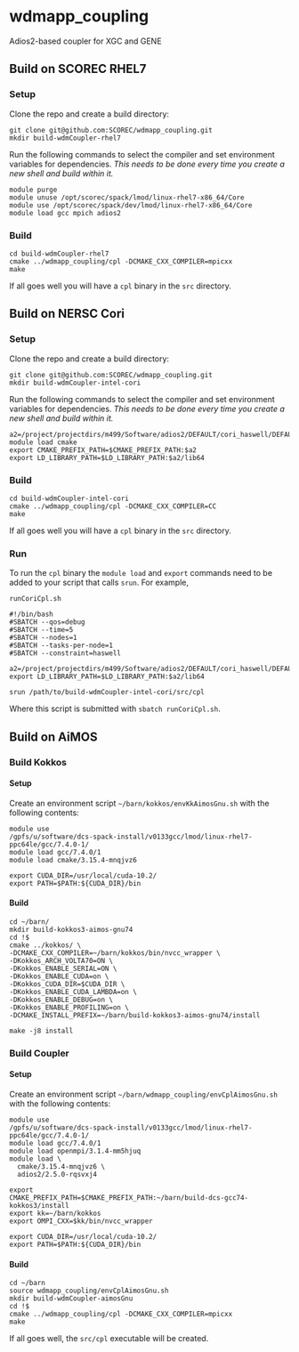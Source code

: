# wdmapp_coupling

Adios2-based coupler for XGC and GENE

## Build on SCOREC RHEL7

### Setup

Clone the repo and create a build directory:

```
git clone git@github.com:SCOREC/wdmapp_coupling.git
mkdir build-wdmCoupler-rhel7
```

Run the following commands to select the compiler and set environment variables
for dependencies.  *This needs to be done every time you create a new shell and
build within it.*

```
module purge
module unuse /opt/scorec/spack/lmod/linux-rhel7-x86_64/Core
module use /opt/scorec/spack/dev/lmod/linux-rhel7-x86_64/Core
module load gcc mpich adios2
```

### Build

```
cd build-wdmCoupler-rhel7
cmake ../wdmapp_coupling/cpl -DCMAKE_CXX_COMPILER=mpicxx
make
```

If all goes well you will have a `cpl` binary in the `src` directory.

## Build on NERSC Cori

### Setup

Clone the repo and create a build directory:

```
git clone git@github.com:SCOREC/wdmapp_coupling.git
mkdir build-wdmCoupler-intel-cori
```

Run the following commands to select the compiler and set environment variables
for dependencies.  *This needs to be done every time you create a new shell and
build within it.*

```
a2=/project/projectdirs/m499/Software/adios2/DEFAULT/cori_haswell/DEFAULT
module load cmake
export CMAKE_PREFIX_PATH=$CMAKE_PREFIX_PATH:$a2
export LD_LIBRARY_PATH=$LD_LIBRARY_PATH:$a2/lib64
```

### Build

```
cd build-wdmCoupler-intel-cori
cmake ../wdmapp_coupling/cpl -DCMAKE_CXX_COMPILER=CC
make
```

If all goes well you will have a `cpl` binary in the `src` directory.

### Run

To run the `cpl` binary the `module load` and `export` commands need to be added
to your script that calls `srun`.  For example,

`runCoriCpl.sh`

```
#!/bin/bash
#SBATCH --qos=debug
#SBATCH --time=5
#SBATCH --nodes=1
#SBATCH --tasks-per-node=1
#SBATCH --constraint=haswell

a2=/project/projectdirs/m499/Software/adios2/DEFAULT/cori_haswell/DEFAULT
export LD_LIBRARY_PATH=$LD_LIBRARY_PATH:$a2/lib64

srun /path/to/build-wdmCoupler-intel-cori/src/cpl
```

Where this script is submitted with `sbatch runCoriCpl.sh`.

## Build on AiMOS

### Build Kokkos

#### Setup

Create an environment script `~/barn/kokkos/envKkAimosGnu.sh` with the following
contents:

```
module use
/gpfs/u/software/dcs-spack-install/v0133gcc/lmod/linux-rhel7-ppc64le/gcc/7.4.0-1/
module load gcc/7.4.0/1
module load cmake/3.15.4-mnqjvz6

export CUDA_DIR=/usr/local/cuda-10.2/
export PATH=$PATH:${CUDA_DIR}/bin
```

#### Build

```
cd ~/barn/
mkdir build-kokkos3-aimos-gnu74
cd !$
cmake ../kokkos/ \
-DCMAKE_CXX_COMPILER=~/barn/kokkos/bin/nvcc_wrapper \
-DKokkos_ARCH_VOLTA70=ON \
-DKokkos_ENABLE_SERIAL=ON \
-DKokkos_ENABLE_CUDA=on \
-DKokkos_CUDA_DIR=$CUDA_DIR \
-DKokkos_ENABLE_CUDA_LAMBDA=on \
-DKokkos_ENABLE_DEBUG=on \
-DKokkos_ENABLE_PROFILING=on \
-DCMAKE_INSTALL_PREFIX=~/barn/build-kokkos3-aimos-gnu74/install

make -j8 install
```


### Build Coupler

#### Setup

Create an environment script `~/barn/wdmapp_coupling/envCplAimosGnu.sh` with the
following contents:

```
module use
/gpfs/u/software/dcs-spack-install/v0133gcc/lmod/linux-rhel7-ppc64le/gcc/7.4.0-1/
module load gcc/7.4.0/1
module load openmpi/3.1.4-mm5hjuq
module load \
  cmake/3.15.4-mnqjvz6 \
  adios2/2.5.0-rqsvxj4

export
CMAKE_PREFIX_PATH=$CMAKE_PREFIX_PATH:~/barn/build-dcs-gcc74-kokkos3/install
export kk=~/barn/kokkos
export OMPI_CXX=$kk/bin/nvcc_wrapper

export CUDA_DIR=/usr/local/cuda-10.2/
export PATH=$PATH:${CUDA_DIR}/bin
```

#### Build

```
cd ~/barn
source wdmapp_coupling/envCplAimosGnu.sh
mkdir build-wdmCoupler-aimosGnu
cd !$
cmake ../wdmapp_coupling/cpl -DCMAKE_CXX_COMPILER=mpicxx
make
```

If all goes well, the `src/cpl` executable will be created.
